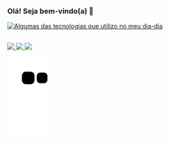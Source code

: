 ### Olá! Seja bem-vindo(a) 👋


[![Algumas das tecnologias que utilizo no meu dia-dia](https://skillicons.dev/icons?i=jenkins,nodejs,express,spring,docker,py,git,html,css,bootstrap,tailwind,js,ts,react,nextjs)]()


##

<div>
<a href="mailto: rickdev.contato@gmail.com" target="_blank"><img src="https://img.shields.io/badge/Gmail-D14836?style=for-the-badge&logo=gmail&logoColor=white">
<a href="https://www.instagram.com/rick.stt/" target="_blank"><img src="https://img.shields.io/badge/Instagram-E4405F?style=for-the-badge&logo=instagram&logoColor=white">
<a href="https://www.linkedin.com/in/rickstt" target="_blank"><img src="https://img.shields.io/badge/LinkedIn-0077B5?style=for-the-badge&logo=linkedin&logoColor=white">


</div>

  
![Snake animation](https://github.com/rickstt/rickstt/blob/output/github-contribution-grid-snake.svg)
